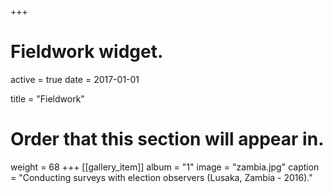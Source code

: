 +++
# Fieldwork widget.
active = true
date = 2017-01-01

title = "Fieldwork"

# Order that this section will appear in.
weight = 68
+++
[[gallery_item]]
album = "1"
image = "zambia.jpg"
caption = "Conducting surveys with election observers (Lusaka, Zambia - 2016)."
